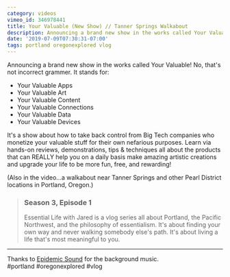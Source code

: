 ```yaml
---
category: videos
vimeo_id: 346978441
title: Your Valuable (New Show) // Tanner Springs Walkabout
description: Announcing a brand new show in the works called Your Valuable! (No, that's not incorrect grammer, as you'll soon discover.) Learn via hands-on reviews, demonstrations, tips & techniques all about the products that can REALLY help you on a daily basis make amazing artistic creations and upgrade your life to be more fun, free, and rewarding!
date: '2019-07-09T07:30:31-07:00'
tags: portland oregonexplored vlog
---
```


Announcing a brand new show in the works called Your Valuable! No, that's not incorrect grammer. It stands for:

* Your Valuable Apps
* Your Valuable Art
* Your Valuable Content
* Your Valuable Connections
* Your Valuable Data
* Your Valuable Devices

It's a show about how to take back control from Big Tech companies who monetize your valuable stuff for their own nefarious purposes. Learn via hands-on reviews, demonstrations, tips & techniques all about the products that can REALLY help you on a daily basis make amazing artistic creations and upgrade your life to be more fun, free, and rewarding!

(Also in the video…a walkabout near Tanner Springs and other Pearl District locations in Portland, Oregon.)

> ### Season 3, Episode 1
> 
> Essential Life with Jared is a vlog series all about Portland, the Pacific Northwest, and the philosophy of essentialism. It's about finding your own way and never walking somebody else's path. It's about living a life that's most meaningful to you.

----

Thanks to [Epidemic Sound](https://player.epidemicsound.com) for the background music.  
#portland #oregonexplored #vlog
